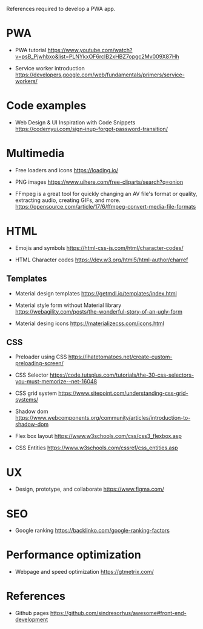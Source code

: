 References required to develop a PWA app.

# PWA

* PWA tutorial
https://www.youtube.com/watch?v=psB_Pjwhbxo&list=PLNYkxOF6rcIB2xHBZ7opgc2Mv009X87Hh

* Service worker introduction
https://developers.google.com/web/fundamentals/primers/service-workers/


# Code examples

* Web Design & UI Inspiration with Code Snippets
https://codemyui.com/sign-inup-forgot-password-transition/

# Multimedia

* Free loaders and icons 
https://loading.io/

* PNG images
https://www.uihere.com/free-cliparts/search?q=onion

* FFmpeg is a great tool for quickly changing an AV file's format or quality, extracting audio, creating GIFs, and more.
https://opensource.com/article/17/6/ffmpeg-convert-media-file-formats

# HTML

* Emojis and symbols 
https://html-css-js.com/html/character-codes/

* HTML Character codes
https://dev.w3.org/html5/html-author/charref

## Templates

* Material design templates
https://getmdl.io/templates/index.html

* Material style form without Material library
https://webagility.com/posts/the-wonderful-story-of-an-ugly-form

* Material desing icons
https://materializecss.com/icons.html

## CSS

* Preloader using CSS
https://ihatetomatoes.net/create-custom-preloading-screen/

* CSS Selector 
https://code.tutsplus.com/tutorials/the-30-css-selectors-you-must-memorize--net-16048

* CSS grid system
https://www.sitepoint.com/understanding-css-grid-systems/

* Shadow dom 
https://www.webcomponents.org/community/articles/introduction-to-shadow-dom

* Flex box layout
https://www.w3schools.com/css/css3_flexbox.asp

* CSS Entities
https://www.w3schools.com/cssref/css_entities.asp

# UX

* Design, prototype, and collaborate
https://www.figma.com/

# SEO

* Google ranking
https://backlinko.com/google-ranking-factors

# Performance optimization

* Webpage and speed optimization
https://gtmetrix.com/

# References

* Github pages
https://github.com/sindresorhus/awesome#front-end-development





